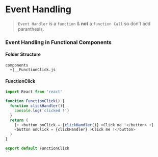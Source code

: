 # Event Handling

> `Event Handler` is a `function` & **not** a `function Call` so don't add paranthesis.



### Event Handling in Functional Components

####  Folder Structure

```
components
  +|__FunctionClick.js
```

####  FunctionClick

```js
import React from 'react'

function FunctionClick() {
  function clickHandler(){
    console.log('clicked !')
  }
  return (
    [+ <button onClick = {clickHandler()} >Click me !</button> +]
    <button onClick = {clickHandler} >Click me !</button>
  )
}

export default FunctionClick
``
